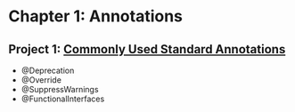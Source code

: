 # Chapter 1: Annotations

## Project 1: [Commonly Used Standard Annotations](annotation/README.md)
- @Deprecation
- @Override
- @SuppressWarnings
- @FunctionalInterfaces
